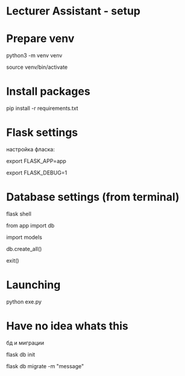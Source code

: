 # Lecturer Assistant - setup

# Prepare venv

python3 -m venv venv

source venv/bin/activate

# Install packages
pip install -r requirements.txt


# Flask settings
настройка фласка:

export FLASK_APP=app

export FLASK_DEBUG=1


# Database settings (from terminal)

flask shell

from app import db

import models

db.create_all()

exit()


# Launching
python exe.py



# Have no idea whats this 
бд и миграции

flask db init

flask db migrate -m "message"
